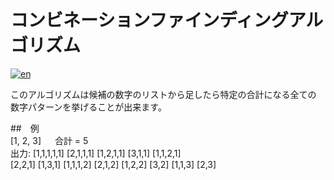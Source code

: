 # コンビネーションファインディングアルゴリズム
[![en](https://img.shields.io/badge/lang-en-blue.svg)](https://github.com/renm10/CombFinder/blob/main/README.MD)

このアルゴリズムは候補の数字のリストから足したら特定の合計になる全ての
数字パターンを挙げることが出来ます。

##　例  
[1, 2, 3]　&nbsp; 合計 = 5  
出力: [1,1,1,1,1]  [2,1,1,1]  [1,2,1,1]  [3,1,1]  [1,1,2,1]  
[2,2,1]  [1,3,1]  [1,1,1,2]  [2,1,2] [1,2,2] [3,2]  [1,1,3]  [2,3]
